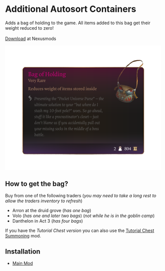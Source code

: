 # Additional Autosort Containers
Adds a bag of holding to the game. All items added to this bag get their weight reduced to zero!
<br><br>[Download](https://www.nexusmods.com/baldursgate3/mods/1451) at Nexusmods

![image of the item description](/img/item_desc.png)

## How to get the bag?
Buy from one of the following traders (_you may need to take a long rest to allow the traders inventory to refresh_)
* Arron at the druid grove (_has one bag_)
* Volo (_has one and later two bags_) (_not while he is in the goblin camp_)
* Danthelon in Act 3 (_has four bags_)

If you have the _Tutorial Chest version_ you can also use the [Tutorial Chest Summoning](https://www.nexusmods.com/baldursgate3/mods/457) mod. 

## Installation
* [Main Mod](/installation/main.md)